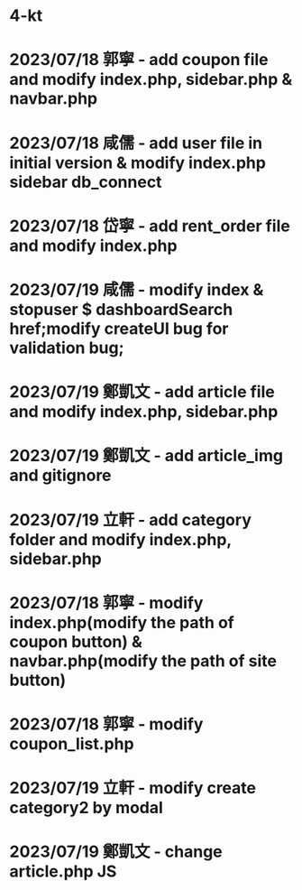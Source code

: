 # 4-kt

# 2023/07/18 郭寧 - add coupon file and modify index.php, sidebar.php & navbar.php
# 2023/07/18 咸儒 - add user file in initial version & modify index.php sidebar db_connect
# 2023/07/18 岱寧 - add rent_order file and modify index.php
# 2023/07/19 咸儒 - modify index & stopuser $ dashboardSearch href;modify createUI bug for validation bug; 
# 2023/07/19 鄭凱文 - add article file and modify index.php, sidebar.php
# 2023/07/19 鄭凱文 - add article_img and gitignore
# 2023/07/19 立軒 - add category folder and modify index.php, sidebar.php
# 2023/07/18 郭寧 - modify index.php(modify the path of coupon button) & navbar.php(modify the path of site button)
# 2023/07/18 郭寧 - modify coupon_list.php
# 2023/07/19 立軒 - modify create category2 by modal
# 2023/07/19 鄭凱文 - change article.php JS